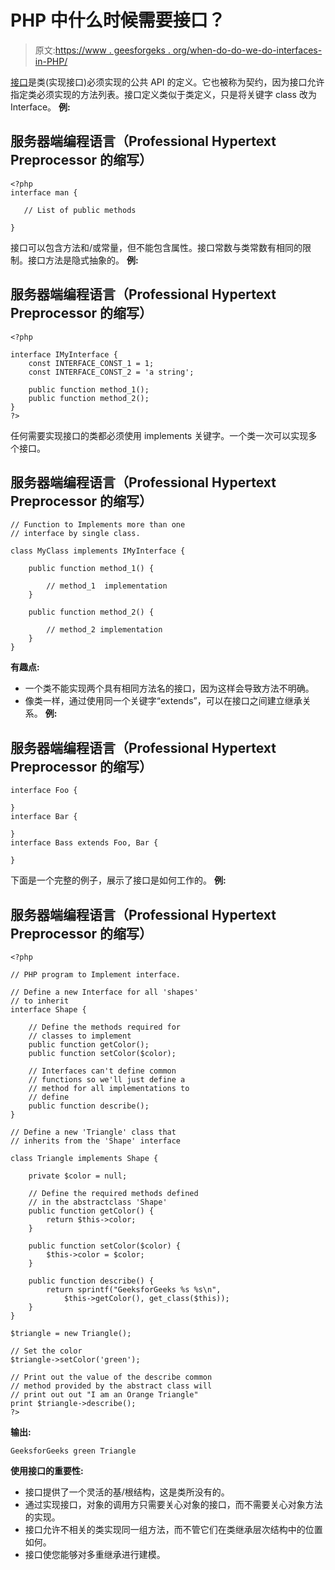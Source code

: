 # PHP 中什么时候需要接口？

> 原文:[https://www . geesforgeks . org/when-do-do-we-do-interfaces-in-PHP/](https://www.geeksforgeeks.org/when-do-we-need-interfaces-in-php/)

[接口](https://www.geeksforgeeks.org/php-interface/)是类(实现接口)必须实现的公共 API 的定义。它也被称为契约，因为接口允许指定类必须实现的方法列表。接口定义类似于类定义，只是将关键字 class 改为 Interface。
**例:**

## 服务器端编程语言（Professional Hypertext Preprocessor 的缩写）

```
<?php
interface man {

   // List of public methods

}
```

接口可以包含方法和/或常量，但不能包含属性。接口常数与类常数有相同的限制。接口方法是隐式抽象的。
**例:**

## 服务器端编程语言（Professional Hypertext Preprocessor 的缩写）

```
<?php

interface IMyInterface {
    const INTERFACE_CONST_1 = 1;
    const INTERFACE_CONST_2 = 'a string';

    public function method_1();
    public function method_2();
}
?>
```

任何需要实现接口的类都必须使用 implements 关键字。一个类一次可以实现多个接口。

## 服务器端编程语言（Professional Hypertext Preprocessor 的缩写）

```
// Function to Implements more than one
// interface by single class.

class MyClass implements IMyInterface {

    public function method_1() {

        // method_1  implementation
    }

    public function method_2() {

        // method_2 implementation
    }
}
```

**有趣点:**

*   一个类不能实现两个具有相同方法名的接口，因为这样会导致方法不明确。
*   像类一样，通过使用同一个关键字“extends”，可以在接口之间建立继承关系。
    **例:**

## 服务器端编程语言（Professional Hypertext Preprocessor 的缩写）

```
interface Foo {

}
interface Bar {

}
interface Bass extends Foo, Bar {

}
```

下面是一个完整的例子，展示了接口是如何工作的。
**例:**

## 服务器端编程语言（Professional Hypertext Preprocessor 的缩写）

```
<?php

// PHP program to Implement interface.

// Define a new Interface for all 'shapes'
// to inherit
interface Shape {

    // Define the methods required for
    // classes to implement
    public function getColor();
    public function setColor($color);   

    // Interfaces can't define common
    // functions so we'll just define a
    // method for all implementations to
    // define
    public function describe();
}

// Define a new 'Triangle' class that
// inherits from the 'Shape' interface

class Triangle implements Shape {

    private $color = null;

    // Define the required methods defined
    // in the abstractclass 'Shape'
    public function getColor() {
        return $this->color;
    }  

    public function setColor($color) {
        $this->color = $color;
    }  

    public function describe() {
        return sprintf("GeeksforGeeks %s %s\n",
            $this->getColor(), get_class($this));
    }  
}

$triangle = new Triangle();

// Set the color
$triangle->setColor('green');

// Print out the value of the describe common
// method provided by the abstract class will
// print out out "I am an Orange Triangle"
print $triangle->describe();
?>
```

**输出:**

```
GeeksforGeeks green Triangle
```

**使用接口的重要性:**

*   接口提供了一个灵活的基/根结构，这是类所没有的。
*   通过实现接口，对象的调用方只需要关心对象的接口，而不需要关心对象方法的实现。
*   接口允许不相关的类实现同一组方法，而不管它们在类继承层次结构中的位置如何。
*   接口使您能够对多重继承进行建模。